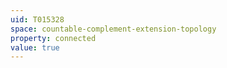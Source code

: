 ```yaml
---
uid: T015328
space: countable-complement-extension-topology
property: connected
value: true
---
```

